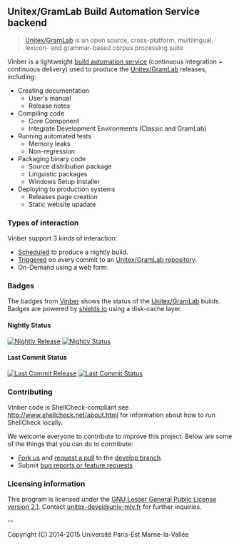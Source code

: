## Unitex/GramLab Build Automation Service backend

> [Unitex/GramLab][unitex] is an open source, cross-platform, multilingual, lexicon- and grammar-based corpus processing suite

Vinber is a lightweight [build automation service](http://en.wikipedia.org/wiki/Build_automation) (continuous integration + continuous delivery) used to produce the [Unitex/GramLab][unitex] releases, including:

 - Creating documentation
   - User's manual
   - Release notes
 - Compiling code
   - Core Component
   - Integrate Development Environments (Classic and GramLab)
 - Running automated tests
   - Memory leaks
   - Non-regression
 - Packaging binary code
   - Source distribution package
   - Linguistic packages
   - Windows Setup Installer
 - Deploying to production systems
   - Releases page creation
   - Static website upadate

### Types of interaction

Vinber support 3 kinds of interaction:

  - [Scheduled][nightly] to produce a nightly build.
  - [Triggered][commit] on every commit to an [Unitex/GramLab repository][repos].
  - On-Demand using a web form.

### Badges

The badges from [Vinber][vinber] shows the status of the [Unitex/GramLab][unitex] builds. Badges are powered by [shields.io](http://shields.io/) using a disk-cache layer.

#### Nightly Status

[![Nightly Release](http://unitex.univ-mlv.fr/v6/badge/nightly/latest.svg?subject=product.name&status=product.version.string)][nightly] [![Nightly Status](http://unitex.univ-mlv.fr/v6/badge/nightly/latest.svg?status=build.status)][nightly]

#### Last Commit Status

[![Last Commit Release](http://unitex.univ-mlv.fr/v6/badge/commit/latest.svg?subject=product.name&status=product.version.string)][commit] [![Last Commit Status](http://unitex.univ-mlv.fr/v6/badge/commit/latest.svg?status=build.status)][commit]

### Contributing

Vinber code is ShellCheck-compliant see http://www.shellcheck.net/about.html for information about how to run ShellCheck locally.

We welcome everyone to contribute to improve this project. Below are some of the
things that you can do to contribute:

-  [Fork us](https://github.com/UnitexGramLab/vinber-backend/fork) and [request a pull](https://github.com/UnitexGramLab/vinber-backend/pulls) to the [develop branch](https://github.com/UnitexGramLab/vinber-backend/tree/develop).
-  Submit [bug reports or feature requests](https://github.com/UnitexGramLab/vinber-backend/issues)

### Licensing information
This program is licensed under the [GNU Lesser General Public License version 2.1](/LICENSE). Contact unitex-devel@univ-mlv.fr for further inquiries.

--

Copyright (C) 2014-2015 Université Paris-Est Marne-la-Vallée

[unitex]:  http://unitexgramlab.org
[vinber]:  http://unitex.univ-mlv.fr/v6
[repos]:  https://github.com/UnitexGramLab/
[nightly]: http://unitex.univ-mlv.fr/v6/#bundle=nightly&q=latest
[commit]:  http://unitex.univ-mlv.fr/v6/#bundle=commit&q=latest

